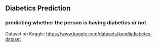 ## Diabetics Prediction
### predicting whether the person is having diabetics or not
Dataset on Kaggle: https://www.kaggle.com/datasets/kandij/diabetes-dataset
